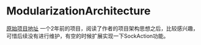 # ModularizationArchitecture 
[原始项目地址](https://github.com/SpinyTech/ModularizationArchitecture)
一个2年前的项目，阅读了作者的项目架构思想之后，比较感兴趣，可惜后续没有进行维护，有空的时候扩展实现一下SockAction功能。


